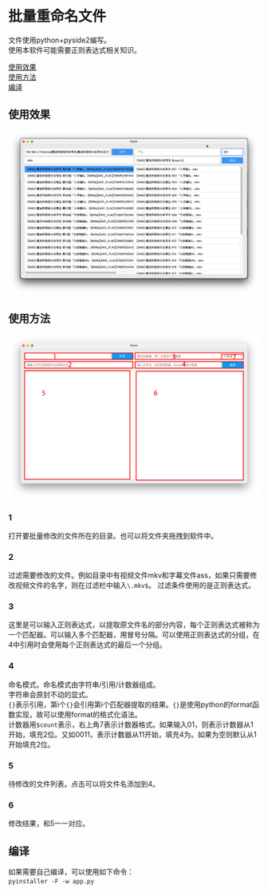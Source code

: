 # 批量重命名文件
文件使用python+pyside2编写。  
使用本软件可能需要正则表达式相关知识。  

[使用效果](#使用效果)  
[使用方法](#使用方法)  
[编译](#编译)   

## 使用效果
![](img/img2.png)
## 使用方法
![](img/img1.png)
### 1
打开要批量修改的文件所在的目录。也可以将文件夹拖拽到软件中。
### 2
过滤需要修改的文件。例如目录中有视频文件mkv和字幕文件ass，如果只需要修改视频文件的名字，则在过滤栏中输入`\.mkv$`。
过滤条件使用的是正则表达式。
### 3 
这里是可以输入正则表达式，以提取原文件名的部分内容，每个正则表达式被称为一个匹配器。可以输入多个匹配器，用冒号分隔。可以使用正则表达式的分组，在4中引用时会使用每个正则表达式的最后一个分组。
### 4
命名模式。命名模式由字符串/引用/计数器组成。  
字符串会原封不动的显式。  
`{}`表示引用，第i个`{}`会引用第i个匹配器提取的结果。`{}`是使用python的format函数实现，故可以使用format的格式化语法。  
计数器用`$count`表示，右上角7表示计数器格式。如果输入01，则表示计数器从1开始，填充2位。又如0011，表示计数器从11开始，填充4为。如果为空则默认从1开始填充2位。
### 5
待修改的文件列表。点击可以将文件名添加到4。
### 6
修改结果，和5一一对应。
## 编译
如果需要自己编译，可以使用如下命令：  
`pyinstaller -F -w app.py`
